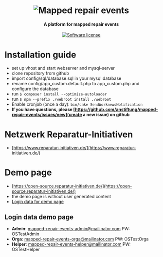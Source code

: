 <h1 align="center">
  <img src="https://open-source.reparatur-initiativen.de/img/core/logo.jpg" alt="Mapped repair events">
</h1>

<h4 align="center">A platform for mapped repair events</h4>

<p align="center">
  <a href="LICENSE">
    <img src="https://img.shields.io/github/license/anstiftung/mapped-repair-events"
         alt="Software license">
  </a>
</p>

<h1></h1>

# Installation guide

* set up vhost and start webserver and mysql-server
* clone repository from github
* import config/sql/database.sql in your mysql database
* rename config/app\_custom.default.php to app\_custom.php and configure the database
* run `$ composer install --optimize-autoloader`
* run `$ npm --prefix ./webroot install ./webroot`
* Enable cronjob (once a day): `bin/cake SendWorknewsNotification`
* **If you have questions, please [https://github.com/anstiftung/mapped-repair-events/issues/new](create a new issue) on github**

# Netzwerk Reparatur-Initiativen
* [https://www.reparatur-initiativen.de/](https://www.reparatur-initiativen.de/)

# Demo page
* [https://open-source.reparatur-initiativen.de/](https://open-source.reparatur-initiativen.de/)
* the demo page is without user generated content
* [Login data for demo page](https://open-source.reparatur-initiativen.de/post/test-logins)

## Login data demo page

* **Admin**: mapped-repair-events-admin@mailinator.com PW: OSTestAdmin
* **Orga**: mapped-repair-events-orga@mailinator.com PW: OSTestOrga
* **Helper**: mapped-repair-events-helper@mailinator.com PW: OSTestHelper
